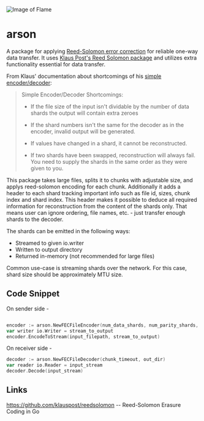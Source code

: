 
![Image of Flame](https://static.wikia.nocookie.net/pam-rpg-system/images/3/30/Fire.png)

# arson
A package for applying [Reed-Solomon error correction](https://en.wikipedia.org/wiki/Reed%E2%80%93Solomon_error_correction) for reliable one-way data transfer.
It uses [Klaus Post's Reed Solomon package](https://github.com/klauspost/reedsolomon) and utilizes extra functionality essential for data transfer.

From Klaus' documentation about shortcomings of his [simple encoder/decoder](https://github.com/klauspost/reedsolomon/tree/master/examples):

> Simple Encoder/Decoder Shortcomings:
>  * If the file size of the input isn't dividable by the number of data shards
>    the output will contain extra zeroes
> 
>  * If the shard numbers isn't the same for the decoder as in the
>    encoder, invalid output will be generated.
> 
>  * If values have changed in a shard, it cannot be reconstructed.
> 
>  * If two shards have been swapped, reconstruction will always fail.
>    You need to supply the shards in the same order as they were given to you.

This package takes large files, splits it to chunks with adjustable size, and applys reed-solomon encoding for each chunk.
Additionally it adds a header to each shard tracking important info such as file id, sizes, chunk index and shard index.
This header makes it possible to deduce all required information for reconstruction from the content of the shards only.
That means user can ignore ordering, file names, etc. - just transfer enough shards to the decoder.

The shards can be emitted in the following ways:
* Streamed to given io.writer
* Written to output directory
* Returned in-memory (not recommended for large files)

Common use-case is streaming shards over the network. For this case, shard size should be approximately MTU size.

## Code Snippet

On sender side -
```go

encoder := arson.NewFECFileEncoder(num_data_shards, num_parity_shards, max_shard_size)
var writer io.Writer = stream_to_output
encoder.EncodeToStream(input_filepath, stream_to_output)
``` 
On receiver side -
```go
decoder := arson.NewFECFileDecoder(chunk_timeout, out_dir)
var reader io.Reader = input_stream
decoder.Decode(input_stream)
```

## Links
https://github.com/klauspost/reedsolomon -- Reed-Solomon Erasure Coding in Go
